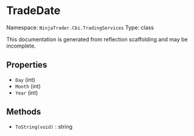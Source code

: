 # TradeDate

Namespace: `NinjaTrader.Cbi.TradingServices`
Type: class

This documentation is generated from reflection scaffolding and may be incomplete.

## Properties
- `Day` (int)
- `Month` (int)
- `Year` (int)

## Methods
- `ToString(void)` : string
